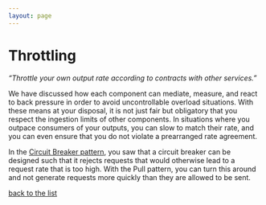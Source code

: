 ```yaml
---
layout: page
---
```

# Throttling

_“Throttle your own output rate according to contracts with other services.”_

We have discussed how each component can mediate, measure, and react to back
pressure in order to avoid uncontrollable overload situations. With these means
at your disposal, it is not just fair but obligatory that you respect the
ingestion limits of other components. In situations where you outpace consumers
of your outputs, you can slow to match their rate, and you can even ensure that
you do not violate a prearranged rate agreement.

In the [Circuit Breaker pattern](circuit-breaker.html), you saw that a circuit
breaker can be designed such that it rejects requests that would otherwise lead
to a request rate that is too high.  With the Pull pattern, you can turn this
around and not generate requests more quickly than they are allowed to be sent.


[back to the list](../categories.html)
